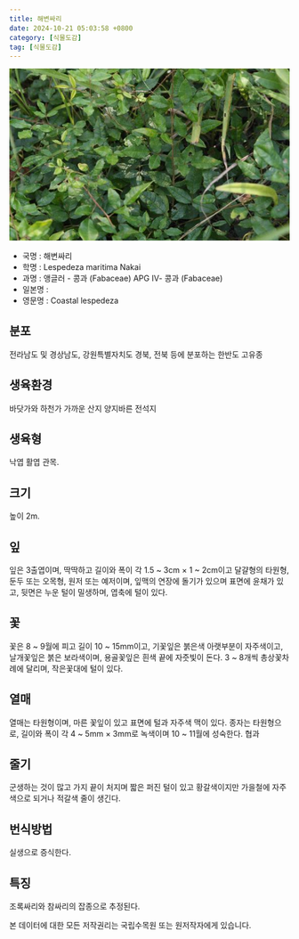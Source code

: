 ```yaml
---
title: 해변싸리
date: 2024-10-21 05:03:58 +0800
category: [식물도감]
tag: [식물도감]
---
```




![해변싸리](/assets/img/fileUpload/plants/basic/Leguminosae/Lespedeza/12307/12307_20160816132627462files_th2.jpg)
- 국명 : 해변싸리
- 학명 : Lespedeza maritima Nakai
- 과명 : 앵글러 - 콩과 (Fabaceae) APG Ⅳ- 콩과 (Fabaceae)
- 일본명 : 
- 영문명 : Coastal lespedeza


## 분포
전라남도 및 경상남도, 강원특별자치도 경북, 전북 등에 분포하는 한반도 고유종 
## 생육환경
바닷가와 하천가 가까운 산지 양지바른 전석지
## 생육형
낙엽 활엽 관목. 
## 크기
높이 2m.
## 잎
잎은 3출엽이며, 딱딱하고 길이와 폭이 각 1.5 ~ 3cm × 1 ~ 2cm이고 달걀형의 타원형, 둔두 또는 오목형, 원저 또는 예저이며, 잎맥의 연장에 돌기가 있으며 표면에 윤채가 있고, 뒷면은 누운 털이 밀생하며, 엽축에 털이 있다.
## 꽃
꽃은 8 ~ 9월에 피고 길이 10 ~ 15mm이고, 기꽃잎은 붉은색 아랫부분이 자주색이고, 날개꽃잎은 붉은 보라색이며, 용골꽃잎은 흰색 끝에 자줏빛이 돈다.  3 ~ 8개씩 총상꽃차례에 달리며, 작은꽃대에 털이 있다.
## 열매
열매는 타원형이며, 마른 꽃잎이 있고 표면에 털과 자주색 맥이 있다.  종자는 타원형으로, 길이와 폭이 각 4 ~ 5mm × 3mm로 녹색이며  10 ~ 11월에 성숙한다. 협과
## 줄기
군생하는 것이 많고 가지 끝이 처지며 짧은 퍼진 털이 있고 황갈색이지만 가을철에 자주색으로 되거나 적갈색 줄이 생긴다.
## 번식방법
실생으로 증식한다.
## 특징
조록싸리와 참싸리의 잡종으로 추정된다.






본 데이터에 대한 모든 저작권리는 국립수목원 또는 원저작자에게 있습니다.
